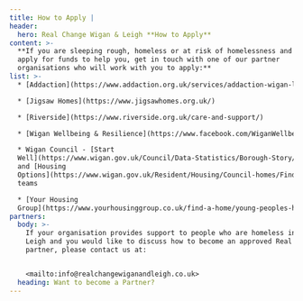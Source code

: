 ```yaml
---
title: How to Apply |
header:
  hero: Real Change Wigan & Leigh **How to Apply**
content: >-
  **If you are sleeping rough, homeless or at risk of homelessness and want to
  apply for funds to help you, get in touch with one of our partner
  organisations who will work with you to apply:**
list: >-
  * [Addaction](https://www.addaction.org.uk/services/addaction-wigan-leigh)

  * [Jigsaw Homes](https://www.jigsawhomes.org.uk/)

  * [Riverside](https://www.riverside.org.uk/care-and-support/)

  * [Wigan Wellbeing & Resilience](https://www.facebook.com/WiganWellbeing/)

  * Wigan Council - [Start
  Well](https://www.wigan.gov.uk/Council/Data-Statistics/Borough-Story/Start-Well.aspx)
  and [Housing
  Options](https://www.wigan.gov.uk/Resident/Housing/Council-homes/Find-a-home/Homelessness/index.aspx)
  teams

  * [Your Housing
  Group](https://www.yourhousinggroup.co.uk/find-a-home/young-peoples-housing/foyers/)
partners:
  body: >-
    If your organisation provides support to people who are homeless in Wigan &
    Leigh and you would like to discuss how to become an approved Real Change
    partner, please contact us at:


    <mailto:info@realchangewiganandleigh.co.uk>
  heading: Want to become a Partner?
---
```


